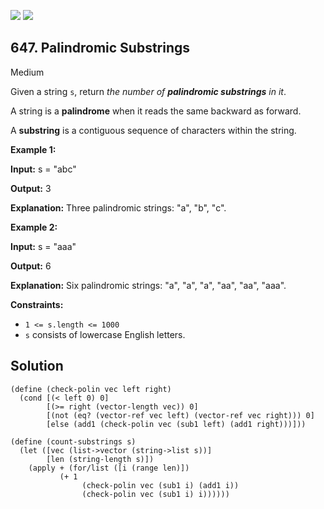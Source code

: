 [![](https://img.shields.io/github/stars/LeetCode-in-Racket/LeetCode-in-Racket?label=Stars&style=flat-square)](https://github.com/LeetCode-in-Racket/LeetCode-in-Racket)
[![](https://img.shields.io/github/forks/LeetCode-in-Racket/LeetCode-in-Racket?label=Fork%20me%20on%20GitHub%20&style=flat-square)](https://github.com/LeetCode-in-Racket/LeetCode-in-Racket/fork)

## 647\. Palindromic Substrings

Medium

Given a string `s`, return _the number of **palindromic substrings** in it_.

A string is a **palindrome** when it reads the same backward as forward.

A **substring** is a contiguous sequence of characters within the string.

**Example 1:**

**Input:** s = "abc"

**Output:** 3

**Explanation:** Three palindromic strings: "a", "b", "c".

**Example 2:**

**Input:** s = "aaa"

**Output:** 6

**Explanation:** Six palindromic strings: "a", "a", "a", "aa", "aa", "aaa".

**Constraints:**

*   `1 <= s.length <= 1000`
*   `s` consists of lowercase English letters.

## Solution

```racket
(define (check-polin vec left right)
  (cond [(< left 0) 0]
        [(>= right (vector-length vec)) 0]
        [(not (eq? (vector-ref vec left) (vector-ref vec right))) 0]
        [else (add1 (check-polin vec (sub1 left) (add1 right)))]))

(define (count-substrings s)
  (let ([vec (list->vector (string->list s))]
        [len (string-length s)])
    (apply + (for/list ([i (range len)])
           (+ 1
                (check-polin vec (sub1 i) (add1 i))
                (check-polin vec (sub1 i) i))))))
```